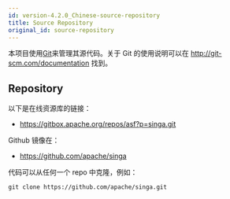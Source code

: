 ```yaml
---
id: version-4.2.0_Chinese-source-repository
title: Source Repository
original_id: source-repository
---
```


<!--- Licensed to the Apache Software Foundation (ASF) under one or more contributor license agreements.  See the NOTICE file distributed with this work for additional information regarding copyright ownership.  The ASF licenses this file to you under the Apache License, Version 2.0 (the "License"); you may not use this file except in compliance with the License.  You may obtain a copy of the License at http://www.apache.org/licenses/LICENSE-2.0 Unless required by applicable law or agreed to in writing, software distributed under the License is distributed on an "AS IS" BASIS, WITHOUT WARRANTIES OR CONDITIONS OF ANY KIND, either express or implied.  See the License for the specific language governing permissions and limitations under the License.  -->

本项目使用[Git](http://git-scm.com/)来管理其源代码。关于 Git 的使用说明可以在
http://git-scm.com/documentation 找到。

## Repository

以下是在线资源库的链接：

- https://gitbox.apache.org/repos/asf?p=singa.git

Github 镜像在：

- https://github.com/apache/singa

代码可以从任何一个 repo 中克隆，例如：

    git clone https://github.com/apache/singa.git
